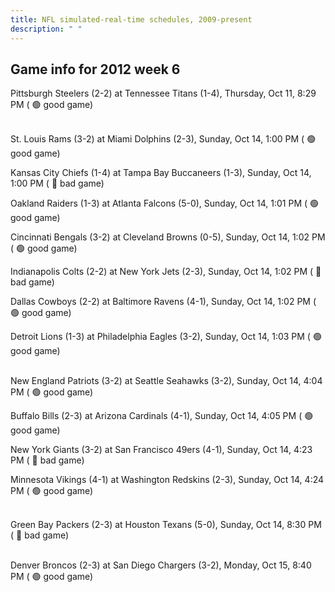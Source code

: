 ```yaml
---
title: NFL simulated-real-time schedules, 2009-present
description: " "
---
```


## Game info for 2012 week 6
Pittsburgh Steelers (2-2) at Tennessee Titans (1-4), Thursday, Oct 11, 8:29 PM (	:green_circle: good game)

<br/>St. Louis Rams (3-2) at Miami Dolphins (2-3), Sunday, Oct 14, 1:00 PM (	:green_circle: good game)

Kansas City Chiefs (1-4) at Tampa Bay Buccaneers (1-3), Sunday, Oct 14, 1:00 PM (	:red_circle: bad game)

Oakland Raiders (1-3) at Atlanta Falcons (5-0), Sunday, Oct 14, 1:01 PM (	:green_circle: good game)

Cincinnati Bengals (3-2) at Cleveland Browns (0-5), Sunday, Oct 14, 1:02 PM (	:green_circle: good game)

Indianapolis Colts (2-2) at New York Jets (2-3), Sunday, Oct 14, 1:02 PM (	:red_circle: bad game)

Dallas Cowboys (2-2) at Baltimore Ravens (4-1), Sunday, Oct 14, 1:02 PM (	:green_circle: good game)

Detroit Lions (1-3) at Philadelphia Eagles (3-2), Sunday, Oct 14, 1:03 PM (	:green_circle: good game)

<br/>New England Patriots (3-2) at Seattle Seahawks (3-2), Sunday, Oct 14, 4:04 PM (	:green_circle: good game)

Buffalo Bills (2-3) at Arizona Cardinals (4-1), Sunday, Oct 14, 4:05 PM (	:green_circle: good game)

New York Giants (3-2) at San Francisco 49ers (4-1), Sunday, Oct 14, 4:23 PM (	:red_circle: bad game)

Minnesota Vikings (4-1) at Washington Redskins (2-3), Sunday, Oct 14, 4:24 PM (	:green_circle: good game)

<br/>Green Bay Packers (2-3) at Houston Texans (5-0), Sunday, Oct 14, 8:30 PM (	:red_circle: bad game)

<br/>Denver Broncos (2-3) at San Diego Chargers (3-2), Monday, Oct 15, 8:40 PM (	:green_circle: good game)

